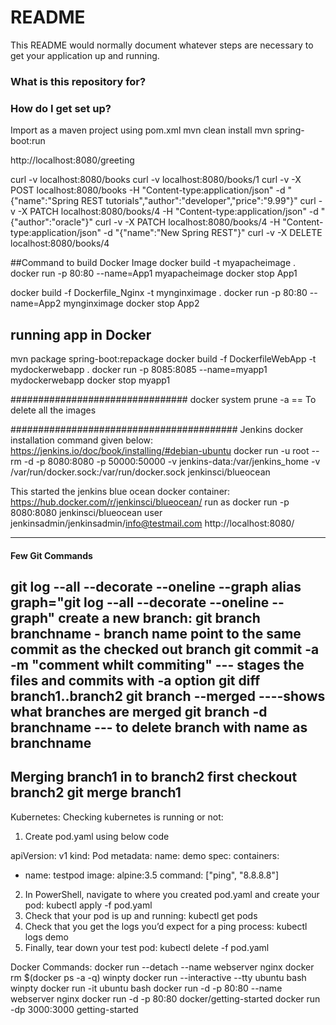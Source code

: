 # README #

This README would normally document whatever steps are necessary to get your application up and running.

### What is this repository for? ###


### How do I get set up? ###
Import as a maven project using pom.xml
mvn clean install
mvn spring-boot:run

http://localhost:8080/greeting

curl -v localhost:8080/books
curl -v localhost:8080/books/1
curl -v -X POST localhost:8080/books -H "Content-type:application/json" -d "{\"name\":\"Spring REST tutorials\",\"author\":\"developer\",\"price\":\"9.99\"}"
curl -v -X PATCH localhost:8080/books/4 -H "Content-type:application/json" -d "{\"author\":\"oracle\"}"
curl -v -X PATCH localhost:8080/books/4 -H "Content-type:application/json" -d "{\"name\":\"New Spring REST\"}"
curl -v -X DELETE localhost:8080/books/4



##Command to build Docker Image
docker build -t myapacheimage .
docker run -p 80:80 --name=App1  myapacheimage
docker stop App1

docker build -f Dockerfile_Nginx -t mynginximage .
docker run -p 80:80 --name=App2 mynginximage
docker stop App2

## running app in Docker ##
mvn package spring-boot:repackage
docker build -f DockerfileWebApp -t mydockerwebapp .
docker run -p 8085:8085 --name=myapp1 mydockerwebapp
docker stop myapp1



################################
docker system prune -a     == To delete all the images



#########################################
Jenkins docker installation command given below: https://jenkins.io/doc/book/installing/#debian-ubuntu
docker run -u root --rm -d -p 8080:8080 -p 50000:50000 -v jenkins-data:/var/jenkins_home -v /var/run/docker.sock:/var/run/docker.sock jenkinsci/blueocean

This started the jenkins blue ocean docker container: https://hub.docker.com/r/jenkinsci/blueocean/
run as docker run -p 8080:8080 jenkinsci/blueocean
user jenkinsadmin/jenkinsadmin/info@testmail.com
http://localhost:8080/


-------------------------------------------------------------------------
#### Few Git Commands ####
git log --all --decorate --oneline --graph
alias graph="git log --all --decorate --oneline --graph"
create a new branch: git branch branchname - branch name point to the same commit as the checked out branch
git commit -a -m "comment whilt commiting"   --- stages the files and commits with -a option
git diff branch1..branch2
git branch --merged    ----shows what branches are merged
git branch -d branchname    --- to delete branch with name as branchname
--------------------------------
Merging branch1 in to branch2
first checkout branch2
git merge branch1
--------------------------------


Kubernetes:
Checking kubernetes is running or not:
1. Create pod.yaml using below code

apiVersion: v1
kind: Pod
metadata:
  name: demo
spec:
  containers:
  - name: testpod
    image: alpine:3.5
    command: ["ping", "8.8.8.8"]


2. In PowerShell, navigate to where you created pod.yaml and create your pod:
kubectl apply -f pod.yaml
3. Check that your pod is up and running:
kubectl get pods
4. Check that you get the logs you’d expect for a ping process:
kubectl logs demo
5. Finally, tear down your test pod:
kubectl delete -f pod.yaml


Docker Commands:
docker run --detach --name webserver nginx
docker rm $(docker ps -a -q)
winpty docker run --interactive --tty ubuntu bash
winpty docker run -it ubuntu bash
docker run -d -p 80:80 --name webserver nginx
docker run -d -p 80:80 docker/getting-started
docker run -dp 3000:3000 getting-started